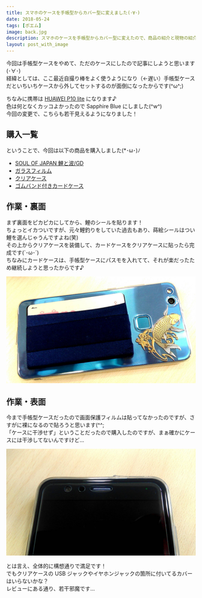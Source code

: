 ```yaml
---
title: スマホのケースを手帳型からカバー型に変えました(･∀･)
date: 2018-05-24
tags: [ポエム]
image: back.jpg
description: スマホのケースを手帳型からカバー型に変えたので、商品の紹介と現物の紹介をしたいと思います！
layout: post_with_image
---
```


今回は手帳型ケースをやめて、ただのケースにしたので記事にしようと思います(･∀･)  
経緯としては、ここ最近自撮り棒をよく使うようになり（←遅い）手帳型ケースだといちいちケースから外してセットするのが面倒になったからです(^ω^;)

ちなみに携帯は [HUAWEI P10 lite](https://amzn.to/2IO7IZc) になります♪  
色は何となくカッコよかったので Sapphire Blue にしました(^w^)  
今回の変更で、こちらも若干見えるようになりました！

## 購入一覧

ということで、今回は以下の商品を購入しました(*･ω･)ﾉ

- [SOUL OF JAPAN 鯉と波/GD](https://amzn.to/2IJtdhV)
- [ガラスフィルム](https://amzn.to/2LtwCit)
- [クリアケース](https://amzn.to/2xddCSk)
- [ゴムバンド付きカードケース](https://amzn.to/2LuI25B)

## 作業・裏面

まず裏面をピカピカにしてから、鯉のシールを貼ります！  
ちょっとイカついですが、元々鯉釣りをしていた過去もあり、蒔絵シールはつい鯉を選んじゃうんですよね(笑)  
その上からクリアケースを装備して、カードケースをクリアケースに貼ったら完成です(`･ω･´)  
ちなみにカードケースは、手帳型ケースにパスモを入れてて、それが楽だったため継続しようと思ったからです♪

![裏側](back.jpg)

## 作業・表面

今まで手帳型ケースだったので画面保護フィルムは貼ってなかったのですが、さすがに裸になるので貼ろうと思います(^^;  
「ケースに干渉せず」ということだったので購入したのですが、まぁ確かにケースには干渉してないんですけど…

![表側](front.jpg)

とは言え、全体的に構想通りで満足です！  
でもクリアケースの USB ジャックやイヤホンジャックの箇所に付いてるカバーはいらないかな？  
レビューにある通り、若干邪魔です…